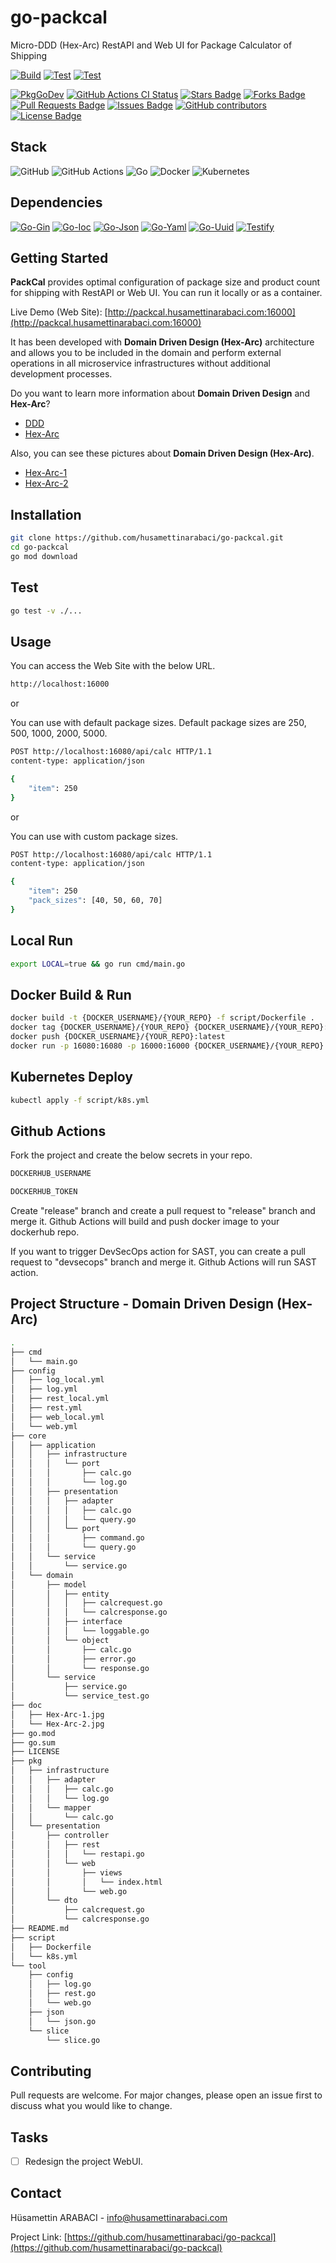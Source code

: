 # go-packcal
Micro-DDD (Hex-Arc) RestAPI and Web UI for Package Calculator of Shipping

[![Build](https://github.com/husamettinarabaci/go-packcal/actions/workflows/build.yml/badge.svg)](https://github.com/husamettinarabaci/go-packcal/actions/workflows/build.yml)
[![Test](https://github.com/husamettinarabaci/go-packcal/actions/workflows/test.yml/badge.svg)](https://github.com/husamettinarabaci/go-packcal/actions/workflows/test.yml)
[![Test](https://github.com/husamettinarabaci/go-packcal/actions/workflows/sast.yml/badge.svg)](https://github.com/husamettinarabaci/go-packcal/actions/workflows/sast.yml)

<a href="https://kaos.sh/g/go-badge"><img src="https://gh.kaos.st/godoc.svg" alt="PkgGoDev" /></a>
<a href="https://kaos.sh/w/go-badge/ci"><img src="https://kaos.sh/w/go-badge/ci.svg" alt="GitHub Actions CI Status" /></a>
<a href="https://github.com/husamettinarabaci/go-packcal/stargazers"><img src="https://img.shields.io/github/stars/husamettinarabaci/go-packcal" alt="Stars Badge"/></a>
<a href="https://github.com/husamettinarabaci/go-packcal/network/members"><img src="https://img.shields.io/github/forks/husamettinarabaci/go-packcal" alt="Forks Badge"/></a>
<a href="https://github.com/husamettinarabaci/go-packcal/pulls"><img src="https://img.shields.io/github/issues-pr/husamettinarabaci/go-packcal" alt="Pull Requests Badge"/></a>
<a href="https://github.com/husamettinarabaci/go-packcal/issues"><img src="https://img.shields.io/github/issues/husamettinarabaci/go-packcal" alt="Issues Badge"/></a>
<a href="https://github.com/husamettinarabaci/go-packcal/graphs/contributors"><img alt="GitHub contributors" src="https://img.shields.io/github/contributors/husamettinarabaci/go-packcal?color=2b9348"></a>
<a href="https://github.com/husamettinarabaci/go-packcal/blob/master/LICENSE"><img src="https://img.shields.io/github/license/husamettinarabaci/go-packcal?color=2b9348" alt="License Badge"/></a>

## Stack
![GitHub](https://img.shields.io/badge/github-%23121011.svg?style=for-the-badge&logo=github&logoColor=white)
![GitHub Actions](https://img.shields.io/badge/github%20actions-%232671E5.svg?style=for-the-badge&logo=githubactions&logoColor=white)
![Go](https://img.shields.io/badge/go-%2300ADD8.svg?style=for-the-badge&logo=go&logoColor=white)
![Docker](https://img.shields.io/badge/docker-%230db7ed.svg?style=for-the-badge&logo=docker&logoColor=white)
![Kubernetes](https://img.shields.io/badge/kubernetes-%23326ce5.svg?style=for-the-badge&logo=kubernetes&logoColor=white)

## Dependencies
[![Go-Gin](https://img.shields.io/badge/GoLib-Gin-green.svg)](https://github.com/gin-gonic/gin/)
[![Go-Ioc](https://img.shields.io/badge/GoLib-Ioc-green.svg)](https://github.com/golobby/container/v3/)
[![Go-Json](https://img.shields.io/badge/GoLib-Json-green.svg)](https://github.com/goccy/go-json/)
[![Go-Yaml](https://img.shields.io/badge/GoLib-Yaml-green.svg)](https://gopkg.in/yaml.v3/)
[![Go-Uuid](https://img.shields.io/badge/GoLib-Uuid-green.svg)](https://github.com/google/uuid/)
[![Testify](https://img.shields.io/badge/GoLib-Testify-green.svg)](https://github.com/stretchr/testify/)

## Getting Started
<b>PackCal</b> provides optimal configuration of package size and product count for shipping with RestAPI or Web UI. You can run it locally or as a container. 

Live Demo (Web Site): [http://packcal.husamettinarabaci.com:16000](http://packcal.husamettinarabaci.com:16000)

It has been developed with <b>Domain Driven Design (Hex-Arc)</b> architecture and allows you to be included in the domain and perform external operations in all microservice infrastructures without additional development processes. 

Do you want to learn more information about <b>Domain Driven Design</b> and <b>Hex-Arc</b>? 
 - [DDD](https://en.wikipedia.org/wiki/Domain-driven_design)
 - [Hex-Arc](https://en.wikipedia.org/wiki/Hexagonal_architecture_(software))

Also, you can see these pictures about <b>Domain Driven Design (Hex-Arc)</b>. 
 - [Hex-Arc-1](https://github.com/husamettinarabaci/go-packcal/tree/main/doc/Hex-Arc-1.jpg)
 - [Hex-Arc-2](https://github.com/husamettinarabaci/go-packcal/tree/main/doc/Hex-Arc-2.jpg)


## Installation
```bash
git clone https://github.com/husamettinarabaci/go-packcal.git
cd go-packcal
go mod download
```

## Test
```bash
go test -v ./...
```

## Usage
You can access the Web Site with the below URL.
```bash
http://localhost:16000
```

or

You can use with default package sizes. 
Default package sizes are 250, 500, 1000, 2000, 5000.
```bash
POST http://localhost:16080/api/calc HTTP/1.1
content-type: application/json

{
    "item": 250
}
```

or

You can use with custom package sizes. 
```bash
POST http://localhost:16080/api/calc HTTP/1.1
content-type: application/json

{
    "item": 250
    "pack_sizes": [40, 50, 60, 70]
}
```

## Local Run
```bash
export LOCAL=true && go run cmd/main.go
```

## Docker Build & Run
```bash
docker build -t {DOCKER_USERNAME}/{YOUR_REPO} -f script/Dockerfile .
docker tag {DOCKER_USERNAME}/{YOUR_REPO} {DOCKER_USERNAME}/{YOUR_REPO}:latest
docker push {DOCKER_USERNAME}/{YOUR_REPO}:latest
docker run -p 16080:16080 -p 16000:16000 {DOCKER_USERNAME}/{YOUR_REPO}:latest
```

## Kubernetes Deploy
```bash
kubectl apply -f script/k8s.yml
```

## Github Actions
Fork the project and create the below secrets in your repo.

```bash
DOCKERHUB_USERNAME

DOCKERHUB_TOKEN
```

Create "release" branch and create a pull request to "release" branch and merge it. Github Actions will build and push docker image to your dockerhub repo.

If you want to trigger DevSecOps action for SAST, you can create a pull request to "devsecops" branch and merge it. Github Actions will run SAST action.

## Project Structure - Domain Driven Design (Hex-Arc)
```bash
.
├── cmd
│   └── main.go
├── config
│   ├── log_local.yml
│   ├── log.yml
│   ├── rest_local.yml
│   ├── rest.yml
│   ├── web_local.yml
│   └── web.yml
├── core
│   ├── application
│   │   ├── infrastructure
│   │   │   └── port
│   │   │       ├── calc.go
│   │   │       └── log.go
│   │   ├── presentation
│   │   │   ├── adapter
│   │   │   │   ├── calc.go
│   │   │   │   └── query.go
│   │   │   └── port
│   │   │       ├── command.go
│   │   │       └── query.go
│   │   └── service
│   │       └── service.go
│   └── domain
│       ├── model
│       │   ├── entity
│       │   │   ├── calcrequest.go
│       │   │   └── calcresponse.go
│       │   ├── interface
│       │   │   └── loggable.go
│       │   └── object
│       │       ├── calc.go
│       │       ├── error.go
│       │       └── response.go
│       └── service
│           ├── service.go
│           └── service_test.go
├── doc
│   ├── Hex-Arc-1.jpg
│   └── Hex-Arc-2.jpg
├── go.mod
├── go.sum
├── LICENSE
├── pkg
│   ├── infrastructure
│   │   ├── adapter
│   │   │   ├── calc.go
│   │   │   └── log.go
│   │   └── mapper
│   │       └── calc.go
│   └── presentation
│       ├── controller
│       │   ├── rest
│       │   │   └── restapi.go
│       │   └── web
│       │       ├── views
│       │       │   └── index.html
│       │       └── web.go
│       └── dto
│           ├── calcrequest.go
│           └── calcresponse.go
├── README.md
├── script
│   ├── Dockerfile
│   └── k8s.yml
└── tool
    ├── config
    │   ├── log.go
    │   ├── rest.go
    │   └── web.go
    ├── json
    │   └── json.go
    └── slice
        └── slice.go
```

## Contributing
Pull requests are welcome. For major changes, please open an issue first to discuss what you would like to change.

## Tasks
- [ ] Redesign the project WebUI.

## Contact

Hüsamettin ARABACI - info@husamettinarabaci.com

Project Link: [https://github.com/husamettinarabaci/go-packcal](https://github.com/husamettinarabaci/go-packcal)


